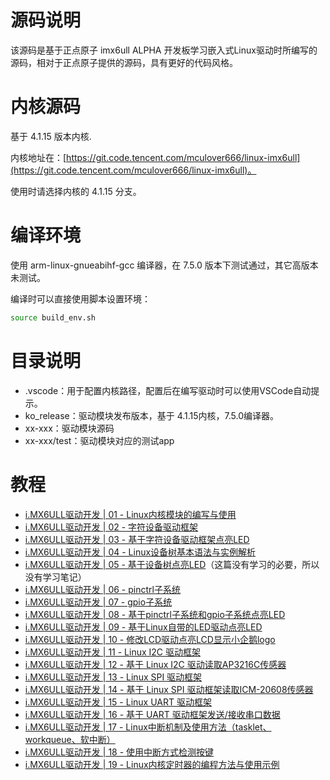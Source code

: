 # 源码说明

该源码是基于正点原子 imx6ull ALPHA 开发板学习嵌入式Linux驱动时所编写的源码，相对于正点原子提供的源码，具有更好的代码风格。

# 内核源码

基于 4.1.15 版本内核.

内核地址在：[https://git.code.tencent.com/mculover666/linux-imx6ull](https://git.code.tencent.com/mculover666/linux-imx6ull)。

使用时请选择内核的 4.1.15 分支。

# 编译环境

使用 arm-linux-gnueabihf-gcc 编译器，在 7.5.0 版本下测试通过，其它高版本未测试。

编译时可以直接使用脚本设置环境：
```bash
source build_env.sh
```

# 目录说明

- .vscode：用于配置内核路径，配置后在编写驱动时可以使用VSCode自动提示。
- ko_release：驱动模块发布版本，基于 4.1.15内核，7.5.0编译器。
- xx-xxx：驱动模块源码
- xx-xxx/test：驱动模块对应的测试app

# 教程

- [i.MX6ULL驱动开发 | 01 - Linux内核模块的编写与使用](https://mculover666.blog.csdn.net/article/details/123446346)
- [i.MX6ULL驱动开发 | 02 - 字符设备驱动框架](https://mculover666.blog.csdn.net/article/details/123445472)
- [i.MX6ULL驱动开发 | 03 - 基于字符设备驱动框架点亮LED](https://mculover666.blog.csdn.net/article/details/123478060)
- [i.MX6ULL驱动开发 | 04 - Linux设备树基本语法与实例解析](https://mculover666.blog.csdn.net/article/details/123519917)
- [i.MX6ULL驱动开发 | 05 - 基于设备树点亮LED]()（这篇没有学习的必要，所以没有学习笔记）
- [i.MX6ULL驱动开发 | 06 - pinctrl子系统](https://mculover666.blog.csdn.net/article/details/123832524)
- [i.MX6ULL驱动开发 | 07 - gpio子系统](https://mculover666.blog.csdn.net/article/details/123905748)
- [i.MX6ULL驱动开发 | 08 - 基于pinctrl子系统和gpio子系统点亮LED](https://blog.csdn.net/Mculover666/article/details/123921437)
- [i.MX6ULL驱动开发 | 09 - 基于Linux自带的LED驱动点亮LED](https://mculover666.blog.csdn.net/article/details/123999277)
- [i.MX6ULL驱动开发 | 10 - 修改LCD驱动点亮LCD显示小企鹅logo](https://mculover666.blog.csdn.net/article/details/124017736)
- [i.MX6ULL驱动开发 | 11 - Linux I2C 驱动框架](https://mculover666.blog.csdn.net/article/details/124025447)
- [i.MX6ULL驱动开发 | 12 - 基于 Linux I2C 驱动读取AP3216C传感器](https://mculover666.blog.csdn.net/article/details/124024664)
- [i.MX6ULL驱动开发 | 13 - Linux SPI 驱动框架](https://mculover666.blog.csdn.net/article/details/124098484)
- [i.MX6ULL驱动开发 | 14 - 基于 Linux SPI 驱动框架读取ICM-20608传感器](https://mculover666.blog.csdn.net/article/details/124100085)
- [i.MX6ULL驱动开发 | 15 - Linux UART 驱动框架](https://mculover666.blog.csdn.net/article/details/124143195)
- [i.MX6ULL驱动开发 | 16 - 基于 UART 驱动框架发送/接收串口数据](https://mculover666.blog.csdn.net/article/details/124147474)
- [i.MX6ULL驱动开发 | 17 - Linux中断机制及使用方法（tasklet、workqueue、软中断）](https://blog.csdn.net/Mculover666/article/details/124244171)
- [i.MX6ULL驱动开发 | 18 - 使用中断方式检测按键](https://blog.csdn.net/Mculover666/article/details/124267028)
- [i.MX6ULL驱动开发 | 19 - Linux内核定时器的编程方法与使用示例](https://blog.csdn.net/Mculover666/article/details/124297680)